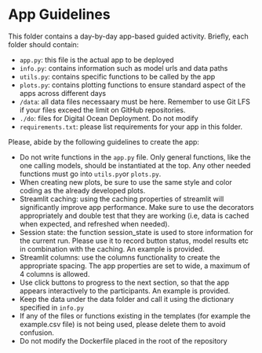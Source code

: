# App Guidelines

This folder contains a day-by-day app-based guided activity. Briefly, each folder should contain:
- `app.py`: this file is the actual app to be deployed
- `info.py`: contains information such as model urls and data paths
- `utils.py`: contains specific functions to be called by the app
- `plots.py`: contains plotting functions to ensure standard aspect of the apps across different days
- `/data`: all data files necessaary must be here. Remember to use Git LFS if your files exceed the limit on GitHub repositories.
- `./do`: files for Digital Ocean Deployment. Do not modify
- `requirements.txt`: please list requirements for your app in this folder.


Please, abide by the following guidelines to create the app:
- Do not write functions in the `app.py` file. Only general functions, like the one calling models, should be instantiated at the top. Any other needed functions must go into `utils.py`or `plots.py`.
- When creating new plots, be sure to use the same style and color coding as the already developed plots.
- Streamlit caching: using the caching properties of streamlit will significantly improve app performance. Make sure to use the decorators appropriately and double test that they are working (i.e, data is cached when expected, and refreshed when needed).
- Session state: the function session_state is used to store information for the current run. Please use it to record button status, model results etc in combination with the caching. An example is provided.
- Streamlit columns: use the columns functionality to create the appropriate spacing. The app properties are set to wide, a maximum of 4 columns is allowed.
- Use click buttons to progress to the next section, so that the app appears interactively to the participants. An example is provided.
- Keep the data under the data folder and call it using the dictionary specified in `info.py`
- If any of the files or functions existing in the templates (for example the example.csv file) is not being used, please delete them to avoid confusion.
- Do not modify the Dockerfile placed in the root of the repository
